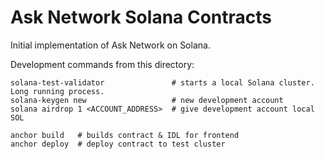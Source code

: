 # Ask Network Solana Contracts

Initial implementation of Ask Network on Solana.

Development commands from this directory:

```text
solana-test-validator               # starts a local Solana cluster. Long running process.
solana-keygen new                   # new development account
solana airdrop 1 <ACCOUNT_ADDRESS>  # give development account local SOL

anchor build   # builds contract & IDL for frontend
anchor deploy  # deploy contract to test cluster
```
